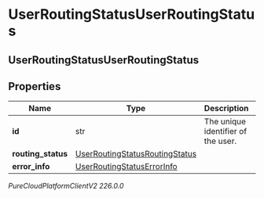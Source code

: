 # UserRoutingStatusUserRoutingStatus

## UserRoutingStatusUserRoutingStatus

## Properties

|Name | Type | Description | Notes|
|------------ | ------------- | ------------- | -------------|
| **id** | str | The unique identifier of the user. | [optional] |
| **routing_status** | [UserRoutingStatusRoutingStatus](UserRoutingStatusRoutingStatus) |  | [optional] |
| **error_info** | [UserRoutingStatusErrorInfo](UserRoutingStatusErrorInfo) |  | [optional] |



_PureCloudPlatformClientV2 226.0.0_
